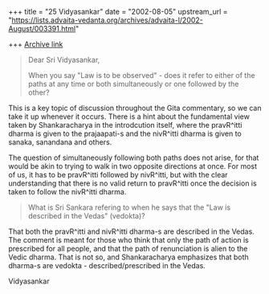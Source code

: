 +++
title = "25 Vidyasankar"
date = "2002-08-05"
upstream_url = "https://lists.advaita-vedanta.org/archives/advaita-l/2002-August/003391.html"

+++
[Archive link](https://lists.advaita-vedanta.org/archives/advaita-l/2002-August/003391.html)

>Dear Sri Vidyasankar,
>
>When you say "Law is to be observed" - does it refer to either of the
paths
>at any time or both simultaneously or one followed by the other?

This is a key topic of discussion throughout the Gita commentary, so we
can take it up whenever it occurs. There is a hint about the fundamental
view taken by Shankaracharya in the introdcution itself, where the
pravR^itti dharma is given to the prajaapati-s and the nivR^itti dharma is
given to sanaka, sanandana and others.

The question of simultaneously following both paths does not arise, for
that would be akin to trying to walk in two opposite directions at once.
For most of us, it has to be pravR^itti followed by nivR^itti, but with
the clear understanding that there is no valid return to pravR^itti once
the decision is taken to follow the nivR^itti dharma.

>What is Sri Sankara refering to when he says that the "Law is described in
>the Vedas" (vedokta)?

That both the pravR^itti and nivR^itti dharma-s are described in the
Vedas. The comment is meant for those who think that only the path of
action is prescribed for all people, and that the path of renunciation is
alien to the Vedic dharma. That is not so, and Shankaracharya emphasizes
that both dharma-s are vedokta - described/prescribed in the Vedas.

Vidyasankar

